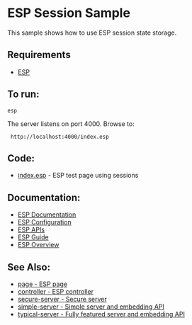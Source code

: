 ESP Session Sample
===

This sample shows how to use ESP session state storage.

Requirements
---
* [ESP](https://www.embedthis.com/esp/download.html)

To run:
---
    esp

The server listens on port 4000. Browse to: 
 
     http://localhost:4000/index.esp

Code:
---
* [index.esp](index.esp) - ESP test page using sessions

Documentation:
---
* [ESP Documentation](https://www.embedthis.com/esp/doc/index.html)
* [ESP Configuration](https://www.embedthis.com/esp/doc/users/config.html)
* [ESP APIs](https://www.embedthis.com/esp/doc/ref/api/esp.html)
* [ESP Guide](https://www.embedthis.com/esp/doc/users/index.html)
* [ESP Overview](https://www.embedthis.com/esp/doc/users/using.html)

See Also:
---
* [page - ESP page](../page/README.md)
* [controller - ESP controller](../controller/README.md)
* [secure-server - Secure server](../secure-server/README.md)
* [simple-server - Simple server and embedding API](../simple-server/README.md)
* [typical-server - Fully featured server and embedding API](../typical-server/README.md)
